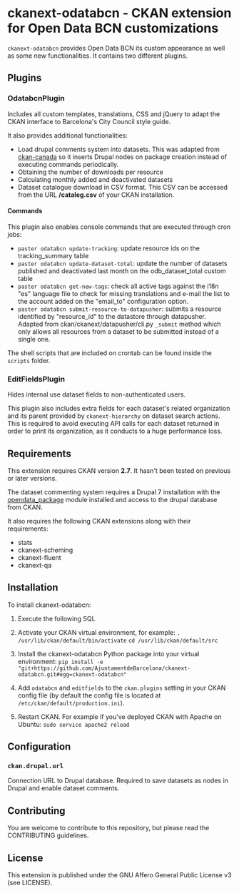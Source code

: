 # ckanext-odatabcn - CKAN extension for Open Data BCN customizations

`ckanext-odatabcn` provides Open Data BCN its custom appearance as well as some new functionalities. It contains two different plugins.

## Plugins

### OdatabcnPlugin
Includes all custom templates, translations, CSS and jQuery to adapt the CKAN interface to Barcelona's City Council style guide.

It also provides additional functionalities:
* Load drupal comments system into datasets. This was adapted from [ckan-canada](https://github.com/open-data/ckanext-canada) so it inserts Drupal nodes on package creation instead of executing commands periodically.
* Obtaining the number of downloads per resource
* Calculating monthly added and deactivated datasets
* Dataset catalogue download in CSV format. This CSV can be accessed from the URL **/cataleg.csv** of your CKAN installation.

#### Commands

This plugin also enables console commands that are executed through cron jobs:
 - `paster odatabcn update-tracking`: update resource ids on the tracking_summary table
 - `paster odatabcn update-dataset-total`: update the number of datasets published and deactivated last month on the odb_dataset_total custom table
 - `paster odatabcn get-new-tags`: check all active tags against the i18n "es" language file to check for missing translations and e-mail the list to the account added on the "email_to" configuration option.
 - `paster odatabcn submit-resource-to-datapusher`: submits a resource identified by "resource_id" to the datastore through datapusher. Adapted from ckan/ckanext/datapusher/cli.py `_submit` method which only allows all resources from a dataset to be submitted instead of a single one.
 
The shell scripts that are included on crontab can be found inside the `scripts` folder.

### EditFieldsPlugin

Hides internal use dataset fields to non-authenticated users.

This plugin also includes extra fields for each dataset's related organization and its parent provided by `ckanext-hierarchy` on dataset search actions. This is required to avoid executing API calls for each dataset returned in order to print its organization, as it conducts to a huge performance loss.

## Requirements

This extension requires CKAN version **2.7**. It hasn't been tested on previous or later versions.

The dataset commenting system requires a Drupal 7 installation with the [opendata_package](https://github.com/open-data/opendata_package) module installed and access to the drupal database from CKAN. 

It also requires the following CKAN extensions along with their requirements:
* stats
* ckanext-scheming
* ckanext-fluent
* ckanext-qa

## Installation
To install ckanext-odatabcn:
1. Execute the following SQL 
1. Activate your CKAN virtual environment, for example:
    `. /usr/lib/ckan/default/bin/activate`
	`cd /usr/lib/ckan/default/src`

2. Install the ckanext-odatabcn Python package into your virtual environment:
    `pip install -e "git+https://github.com/AjuntamentdeBarcelona/ckanext-odatabcn.git#egg=ckanext-odatabcn"`

3. Add `odatabcn` and `editfields` to the `ckan.plugins` setting in your CKAN config file (by default the config file is located at `/etc/ckan/default/production.ini`).

4. Restart CKAN. For example if you've deployed CKAN with Apache on Ubuntu:
     `sudo service apache2 reload`

## Configuration


### `ckan.drupal.url`

Connection URL to Drupal database. Required to save datasets as nodes in Drupal and enable dataset comments.

## Contributing

You are welcome to contribute to this repository, but please read the CONTRIBUTING guidelines.

## License

This extension is published under the GNU Affero General Public License v3 (see LICENSE).